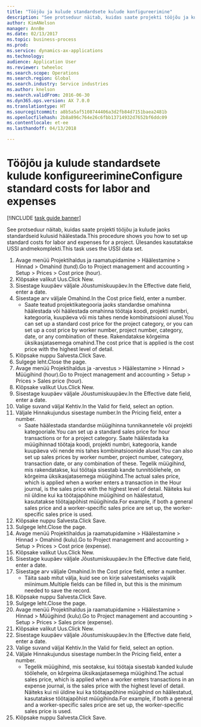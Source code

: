 ```yaml
--- 
title: "Tööjõu ja kulude standardsete kulude konfigureerimine"
description: "See protseduur näitab, kuidas saate projekti tööjõu ja kulude jaoks standardseid kulusid häälestada."
author: KimANelson
manager: AnnBe
ms.date: 02/13/2017
ms.topic: business-process
ms.prod: 
ms.service: dynamics-ax-applications
ms.technology: 
audience: Application User
ms.reviewer: twheeloc
ms.search.scope: Operations
ms.search.region: Global
ms.search.industry: Service industries
ms.author: knelson
ms.search.validFrom: 2016-06-30
ms.dyn365.ops.version: AX 7.0.0
ms.translationtype: HT
ms.sourcegitcommit: a8b5a5af5108744406a3d2fb84d7151baea2481b
ms.openlocfilehash: 2b8a896c764e26c6fbb13714932d7652bf6ddc09
ms.contentlocale: et-ee
ms.lasthandoff: 04/13/2018

---
```

# <a name="configure-standard-costs-for-labor-and-expenses"></a><span data-ttu-id="f97c7-103">Tööjõu ja kulude standardsete kulude konfigureerimine</span><span class="sxs-lookup"><span data-stu-id="f97c7-103">Configure standard costs for labor and expenses</span></span>

[!INCLUDE [task guide banner](../../includes/task-guide-banner.md)]

<span data-ttu-id="f97c7-104">See protseduur näitab, kuidas saate projekti tööjõu ja kulude jaoks standardseid kulusid häälestada.</span><span class="sxs-lookup"><span data-stu-id="f97c7-104">This procedure shows you how to set up standard costs for labor and expenses for a project.</span></span> <span data-ttu-id="f97c7-105">Ülesandes kasutatakse USSI andmekomplekti.</span><span class="sxs-lookup"><span data-stu-id="f97c7-105">This task uses the USSI data set.</span></span>

1. <span data-ttu-id="f97c7-106">Avage menüü Projektihaldus ja raamatupidamine > Häälestamine > Hinnad > Omahind (tund).</span><span class="sxs-lookup"><span data-stu-id="f97c7-106">Go to Project management and accounting > Setup > Prices > Cost price (hour).</span></span>
2. <span data-ttu-id="f97c7-107">Klõpsake valikut Uus.</span><span class="sxs-lookup"><span data-stu-id="f97c7-107">Click New.</span></span>
3. <span data-ttu-id="f97c7-108">Sisestage kuupäev väljale Jõustumiskuupäev.</span><span class="sxs-lookup"><span data-stu-id="f97c7-108">In the Effective date field, enter a date.</span></span>
4. <span data-ttu-id="f97c7-109">Sisestage arv väljale Omahind.</span><span class="sxs-lookup"><span data-stu-id="f97c7-109">In the Cost price field, enter a number.</span></span>
    * <span data-ttu-id="f97c7-110">Saate teatud projektikategooria jaoks standardse omahinna häälestada või häälestada omahinna töötaja koodi, projekti numbri, kategooria, kuupäeva või mis tahes nende kombinatsiooni alusel.</span><span class="sxs-lookup"><span data-stu-id="f97c7-110">You can set up a standard cost price for the project category, or you can set up a cost price by worker number, project number, category, date, or any combination of these.</span></span> <span data-ttu-id="f97c7-111">Rakendatakse kõrgeima üksikasjatasemega omahind.</span><span class="sxs-lookup"><span data-stu-id="f97c7-111">The cost price that is applied is the cost price with the highest level of detail.</span></span>  
5. <span data-ttu-id="f97c7-112">Klõpsake nuppu Salvesta.</span><span class="sxs-lookup"><span data-stu-id="f97c7-112">Click Save.</span></span>
6. <span data-ttu-id="f97c7-113">Sulgege leht.</span><span class="sxs-lookup"><span data-stu-id="f97c7-113">Close the page.</span></span>
7. <span data-ttu-id="f97c7-114">Avage menüü Projektihaldus ja -arvestus > Häälestamine > Hinnad > Müügihind (hour).</span><span class="sxs-lookup"><span data-stu-id="f97c7-114">Go to Project management and accounting > Setup > Prices > Sales price (hour).</span></span>
8. <span data-ttu-id="f97c7-115">Klõpsake valikut Uus.</span><span class="sxs-lookup"><span data-stu-id="f97c7-115">Click New.</span></span>
9. <span data-ttu-id="f97c7-116">Sisestage kuupäev väljale Jõustumiskuupäev.</span><span class="sxs-lookup"><span data-stu-id="f97c7-116">In the Effective date field, enter a date.</span></span>
10. <span data-ttu-id="f97c7-117">Valige suvand väljal Kehtiv.</span><span class="sxs-lookup"><span data-stu-id="f97c7-117">In the Valid for field, select an option.</span></span>
11. <span data-ttu-id="f97c7-118">Väljale Hinnakujundus sisestage number.</span><span class="sxs-lookup"><span data-stu-id="f97c7-118">In the Pricing field, enter a number.</span></span>
    * <span data-ttu-id="f97c7-119">Saate häälestada standardse müügihinna tunnikannetele või projekti kategooriale.</span><span class="sxs-lookup"><span data-stu-id="f97c7-119">You can set up a standard sales price for hour transactions or for a project category.</span></span> <span data-ttu-id="f97c7-120">Saate häälestada ka müügihinnad töötaja koodi, projekti numbri, kategooria, kande kuupäeva või nende mis tahes kombinatsioonide alusel.</span><span class="sxs-lookup"><span data-stu-id="f97c7-120">You can also set up sales prices by worker number, project number, category, transaction date, or any combination of these.</span></span> <span data-ttu-id="f97c7-121">Tegelik müügihind, mis rakendatakse, kui töötaja sisestab kande tunnitöölehele, on kõrgeima üksikasjatasemega müügihind.</span><span class="sxs-lookup"><span data-stu-id="f97c7-121">The actual sales price, which is applied when a worker enters a transaction in the Hour journal, is the sales price with the highest level of detail.</span></span> <span data-ttu-id="f97c7-122">Näiteks kui nii üldine kui ka töötajapõhine müügihind on häälestatud, kasutatakse töötajapõhist müügihinda.</span><span class="sxs-lookup"><span data-stu-id="f97c7-122">For example, if both a general sales price and a worker-specific sales price are set up, the worker-specific sales price is used.</span></span>  
12. <span data-ttu-id="f97c7-123">Klõpsake nuppu Salvesta.</span><span class="sxs-lookup"><span data-stu-id="f97c7-123">Click Save.</span></span>
13. <span data-ttu-id="f97c7-124">Sulgege leht.</span><span class="sxs-lookup"><span data-stu-id="f97c7-124">Close the page.</span></span>
14. <span data-ttu-id="f97c7-125">Avage menüü Projektihaldus ja raamatupidamine > Häälestamine > Hinnad > Omahind (kulu).</span><span class="sxs-lookup"><span data-stu-id="f97c7-125">Go to Project management and accounting > Setup > Prices > Cost price (expense).</span></span>
15. <span data-ttu-id="f97c7-126">Klõpsake valikut Uus.</span><span class="sxs-lookup"><span data-stu-id="f97c7-126">Click New.</span></span>
16. <span data-ttu-id="f97c7-127">Sisestage kuupäev väljale Jõustumiskuupäev.</span><span class="sxs-lookup"><span data-stu-id="f97c7-127">In the Effective date field, enter a date.</span></span>
17. <span data-ttu-id="f97c7-128">Sisestage arv väljale Omahind.</span><span class="sxs-lookup"><span data-stu-id="f97c7-128">In the Cost price field, enter a number.</span></span>
    * <span data-ttu-id="f97c7-129">Täita saab mitut välja, kuid see on kirje salvestamiseks vajalik miinimum.</span><span class="sxs-lookup"><span data-stu-id="f97c7-129">Multiple fields can be filled in, but this is the minimum needed to save the record.</span></span>  
18. <span data-ttu-id="f97c7-130">Klõpsake nuppu Salvesta.</span><span class="sxs-lookup"><span data-stu-id="f97c7-130">Click Save.</span></span>
19. <span data-ttu-id="f97c7-131">Sulgege leht.</span><span class="sxs-lookup"><span data-stu-id="f97c7-131">Close the page.</span></span>
20. <span data-ttu-id="f97c7-132">Avage menüü Projektihaldus ja raamatupidamine > Häälestamine > Hinnad > Müügihind (kulu).</span><span class="sxs-lookup"><span data-stu-id="f97c7-132">Go to Project management and accounting > Setup > Prices > Sales price (expense).</span></span>
21. <span data-ttu-id="f97c7-133">Klõpsake valikut Uus.</span><span class="sxs-lookup"><span data-stu-id="f97c7-133">Click New.</span></span>
22. <span data-ttu-id="f97c7-134">Sisestage kuupäev väljale Jõustumiskuupäev.</span><span class="sxs-lookup"><span data-stu-id="f97c7-134">In the Effective date field, enter a date.</span></span>
23. <span data-ttu-id="f97c7-135">Valige suvand väljal Kehtiv.</span><span class="sxs-lookup"><span data-stu-id="f97c7-135">In the Valid for field, select an option.</span></span>
24. <span data-ttu-id="f97c7-136">Väljale Hinnakujundus sisestage number.</span><span class="sxs-lookup"><span data-stu-id="f97c7-136">In the Pricing field, enter a number.</span></span>
    * <span data-ttu-id="f97c7-137">Tegelik müügihind, mis seotakse, kui töötaja sisestab kanded kulude töölehele, on kõrgeima üksikasjatasemega müügihind.</span><span class="sxs-lookup"><span data-stu-id="f97c7-137">The actual sales price, which is applied when a worker enters transactions in an expense journal, is the sales price with the highest level of detail.</span></span> <span data-ttu-id="f97c7-138">Näiteks kui nii üldine kui ka töötajapõhine müügihind on häälestatud, kasutatakse töötajapõhist müügihinda.</span><span class="sxs-lookup"><span data-stu-id="f97c7-138">For example, if both a general and a worker-specific sales price are set up, the worker-specific sales price is used.</span></span>  
25. <span data-ttu-id="f97c7-139">Klõpsake nuppu Salvesta.</span><span class="sxs-lookup"><span data-stu-id="f97c7-139">Click Save.</span></span>


